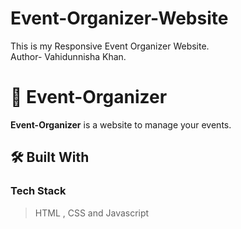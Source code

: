 # Event-Organizer-Website
This is my Responsive Event Organizer Website.
<br>
Author- Vahidunnisha Khan.
<br>
<!-- PROJECT DESCRIPTION -->
# 📖 Event-Organizer <a name="about-project"></a>

**Event-Organizer** is a website to manage your events.

## 🛠 Built With <a name="built-with"></a>

### Tech Stack <a name="tech-stack"></a>

> HTML , CSS and Javascript
